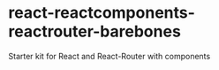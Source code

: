 # react-reactcomponents-reactrouter-barebones
Starter kit for React and React-Router with components
